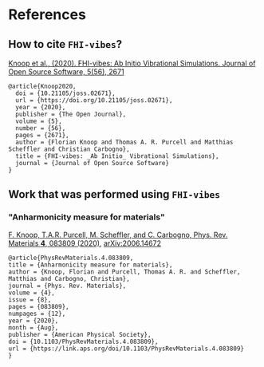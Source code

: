 # References

## How to cite `FHI-vibes`?

[Knoop et al., (2020). FHI-vibes: Ab Initio Vibrational Simulations. Journal of Open Source Software, 5(56), 2671](https://doi.org/10.21105/joss.02671)

```
@article{Knoop2020,
  doi = {10.21105/joss.02671},
  url = {https://doi.org/10.21105/joss.02671},
  year = {2020},
  publisher = {The Open Journal},
  volume = {5},
  number = {56},
  pages = {2671},
  author = {Florian Knoop and Thomas A. R. Purcell and Matthias Scheffler and Christian Carbogno},
  title = {FHI-vibes: _Ab Initio_ Vibrational Simulations},
  journal = {Journal of Open Source Software}
}
```

## Work that was performed using `FHI-vibes`

### "Anharmonicity measure for materials"
[F. Knoop, T.A.R. Purcell, M. Scheffler, and C. Carbogno, Phys. Rev. Materials **4**, 083809 (2020)](https://doi.org/10.1103/PhysRevMaterials.4.083809), [arXiv:2006.14672](https://arxiv.org/abs/2006.14672)

```
@article{PhysRevMaterials.4.083809,
title = {Anharmonicity measure for materials},
author = {Knoop, Florian and Purcell, Thomas A. R. and Scheffler, Matthias and Carbogno, Christian},
journal = {Phys. Rev. Materials},
volume = {4},
issue = {8},
pages = {083809},
numpages = {12},
year = {2020},
month = {Aug},
publisher = {American Physical Society},
doi = {10.1103/PhysRevMaterials.4.083809},
url = {https://link.aps.org/doi/10.1103/PhysRevMaterials.4.083809}
}
```
